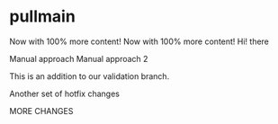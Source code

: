 # pullmain

Now with 100% more content!
Now with 100% more content!
Hi!
there

Manual approach
Manual approach 2

This is an addition to our validation branch.

Another set of hotfix changes

MORE CHANGES
